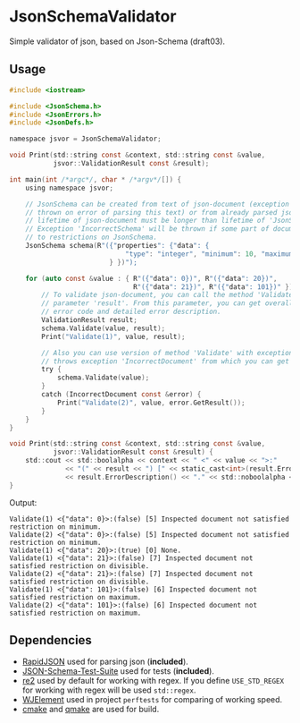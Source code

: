 JsonSchemaValidator
===================

Simple validator of json, based on Json-Schema (draft03).

Usage
-----
```c
#include <iostream>

#include <JsonSchema.h>
#include <JsonErrors.h>
#include <JsonDefs.h>

namespace jsvor = JsonSchemaValidator;

void Print(std::string const &context, std::string const &value,
           jsvor::ValidationResult const &result);

int main(int /*argc*/, char * /*argv*/[]) {
	using namespace jsvor;

	// JsonSchema can be created from text of json-document (exception 'IncorrectJson' will be
	// thrown on error of parsing this text) or from already parsed json-document (in this case
	// lifetime of json-document must be longer than lifetime of 'JsonSchema').
	// Exception 'IncorrectSchema' will be thrown if some part of document has not satisfied
	// to restrictions on JsonSchema.
	JsonSchema schema(R"({"properties": {"data": {
                             "type": "integer", "minimum": 10, "maximum": 100, "divisibleBy": 2}
                         } })");

	for (auto const &value : { R"({"data": 0})", R"({"data": 20})",
	                           R"({"data": 21})", R"({"data": 101})" }) {
		// To validate json-document, you can call the method 'Validate' and then handle outgoing
		// parameter 'result'. From this parameter, you can get overall result of validation,
		// error code and detailed error description.
		ValidationResult result;
		schema.Validate(value, result);
		Print("Validate(1)", value, result);

		// Also you can use version of method 'Validate' with exception. On error this method
		// throws exception 'IncorrectDocument' from which you can get validation error.
		try {
			schema.Validate(value);
		}
		catch (IncorrectDocument const &error) {
			Print("Validate(2)", value, error.GetResult());
		}
	}
}

void Print(std::string const &context, std::string const &value,
           jsvor::ValidationResult const &result) {
	std::cout << std::boolalpha << context << " <" << value << ">:"
	          << "(" << result << ") [" << static_cast<int>(result.Error()) << "] "
	          << result.ErrorDescription() << "." << std::noboolalpha << std::endl;
}
```
Output:
```
Validate(1) <{"data": 0}>:(false) [5] Inspected document not satisfied restriction on minimum.
Validate(2) <{"data": 0}>:(false) [5] Inspected document not satisfied restriction on minimum.
Validate(1) <{"data": 20}>:(true) [0] None.
Validate(1) <{"data": 21}>:(false) [7] Inspected document not satisfied restriction on divisible.
Validate(2) <{"data": 21}>:(false) [7] Inspected document not satisfied restriction on divisible.
Validate(1) <{"data": 101}>:(false) [6] Inspected document not satisfied restriction on maximum.
Validate(2) <{"data": 101}>:(false) [6] Inspected document not satisfied restriction on maximum.
```

Dependencies
------------

* [RapidJSON](https://github.com/miloyip/rapidjson) used for parsing json (**included**).
* [JSON-Schema-Test-Suite](https://github.com/json-schema/JSON-Schema-Test-Suite) used for tests (**included**).
* [re2](https://code.google.com/p/re2/) used by default for working with regex. If you define `USE_STD_REGEX` for working with regex will be used `std::regex`.
* [WJElement](https://github.com/netmail-open/wjelement) used in project `perftests` for comparing of working speed.
* [cmake](https://cmake.org/) and [qmake](https://en.wikipedia.org/wiki/Qmake) are used for build.
